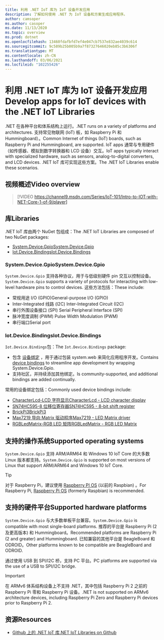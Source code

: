 ```yaml
---
title: 利用 .NET IoT 库为 IoT 设备开发应用
description: 了解如何使用 .NET 为 IoT 设备和方案生成应用程序。
author: camsoper
ms.author: casoper
ms.date: 11/13/2020
ms.topic: overview
ms.prod: dotnet
ms.openlocfilehash: 13460fdafbfd7ef4e047cb7537e832ae4039c614
ms.sourcegitcommit: 9c589b25b005b9a7f87327646020eb85c3b6306f
ms.translationtype: MT
ms.contentlocale: zh-CN
ms.lasthandoff: 03/06/2021
ms.locfileid: "102255426"
---
```

# <a name="develop-apps-for-iot-devices-with-the-net-iot-libraries"></a><span data-ttu-id="d552b-103">利用 .NET IoT 库为 IoT 设备开发应用</span><span class="sxs-lookup"><span data-stu-id="d552b-103">Develop apps for IoT devices with the .NET IoT Libraries</span></span>

<span data-ttu-id="d552b-104">.NET 在各种平台和体系结构上运行。</span><span class="sxs-lookup"><span data-stu-id="d552b-104">.NET runs on a variety of platforms and architectures.</span></span> <span data-ttu-id="d552b-105">支持常见物联网 (IoT) 板，如 Raspberry Pi 和 Hummingboard）。</span><span class="sxs-lookup"><span data-stu-id="d552b-105">Common Internet of things (IoT) boards, such as Raspberry Pi and Hummingboard, are supported.</span></span> <span data-ttu-id="d552b-106">IoT apps 通常与专用硬件（如传感器、模拟到数字转换器和 LCD 设备）交互。</span><span class="sxs-lookup"><span data-stu-id="d552b-106">IoT apps typically interact with specialized hardware, such as sensors, analog-to-digital converters, and LCD devices.</span></span> <span data-ttu-id="d552b-107">.NET IoT 库可实现这些方案。</span><span class="sxs-lookup"><span data-stu-id="d552b-107">The .NET IoT Libraries enable these scenarios.</span></span>

## <a name="video-overview"></a><span data-ttu-id="d552b-108">视频概述</span><span class="sxs-lookup"><span data-stu-id="d552b-108">Video overview</span></span>

<!--markdownlint-disable MD034 -->
> [!VIDEO https://channel9.msdn.com/Series/IoT-101/Intro-to-IOT-with-NET-Core-1-of-9/player]

## <a name="libraries"></a><span data-ttu-id="d552b-109">库</span><span class="sxs-lookup"><span data-stu-id="d552b-109">Libraries</span></span>

<span data-ttu-id="d552b-110">.NET IoT 库由两个 NuGet 包组成：</span><span class="sxs-lookup"><span data-stu-id="d552b-110">The .NET IoT Libraries are composed of two NuGet packages:</span></span>

- [<span data-ttu-id="d552b-111">System.Device.Gpio</span><span class="sxs-lookup"><span data-stu-id="d552b-111">System.Device.Gpio</span></span>](https://www.nuget.org/packages/System.Device.Gpio/)
- [<span data-ttu-id="d552b-112">Iot.Device.Bindings</span><span class="sxs-lookup"><span data-stu-id="d552b-112">Iot.Device.Bindings</span></span>](https://www.nuget.org/packages/Iot.Device.Bindings/)

### <a name="systemdevicegpio"></a><span data-ttu-id="d552b-113">System.Device.Gpio</span><span class="sxs-lookup"><span data-stu-id="d552b-113">System.Device.Gpio</span></span>

<span data-ttu-id="d552b-114">`System.Device.Gpio` 支持各种协议，用于与低级别硬件 pin 交互以控制设备。</span><span class="sxs-lookup"><span data-stu-id="d552b-114">`System.Device.Gpio` supports a variety of protocols for interacting with low-level hardware pins to control devices.</span></span> <span data-ttu-id="d552b-115">这些方法包括：</span><span class="sxs-lookup"><span data-stu-id="d552b-115">These include:</span></span>

- <span data-ttu-id="d552b-116">常规用途 I/O (GPIO)</span><span class="sxs-lookup"><span data-stu-id="d552b-116">General-purpose I/O (GPIO)</span></span>
- <span data-ttu-id="d552b-117">Inter-Integrated 线路 (I2C) </span><span class="sxs-lookup"><span data-stu-id="d552b-117">Inter-Integrated Circuit (I2C)</span></span>
- <span data-ttu-id="d552b-118">串行外围设备接口 (SPI) </span><span class="sxs-lookup"><span data-stu-id="d552b-118">Serial Peripheral Interface (SPI)</span></span>
- <span data-ttu-id="d552b-119">脉冲宽度调制 (PWM) </span><span class="sxs-lookup"><span data-stu-id="d552b-119">Pulse Width Modulation (PWM)</span></span>
- <span data-ttu-id="d552b-120">串行端口</span><span class="sxs-lookup"><span data-stu-id="d552b-120">Serial port</span></span>

### <a name="iotdevicebindings"></a><span data-ttu-id="d552b-121">Iot.Device.Bindings</span><span class="sxs-lookup"><span data-stu-id="d552b-121">Iot.Device.Bindings</span></span>

<span data-ttu-id="d552b-122">`Iot.Device.Bindings`包：</span><span class="sxs-lookup"><span data-stu-id="d552b-122">The `Iot.Device.Bindings` package:</span></span>

* <span data-ttu-id="d552b-123">包含 [设备绑定](https://github.com/dotnet/iot/blob/master/src/devices/README.md) ，用于通过包装 system.web 来简化应用程序开发。</span><span class="sxs-lookup"><span data-stu-id="d552b-123">Contains [device bindings](https://github.com/dotnet/iot/blob/master/src/devices/README.md) to streamline app development by wrapping System.Device.Gpio.</span></span>
* <span data-ttu-id="d552b-124">支持社区，并持续添加其他绑定。</span><span class="sxs-lookup"><span data-stu-id="d552b-124">Is community-supported, and additional bindings are added continually.</span></span>

<span data-ttu-id="d552b-125">常用的设备绑定包括：</span><span class="sxs-lookup"><span data-stu-id="d552b-125">Commonly used device bindings include:</span></span>

- [<span data-ttu-id="d552b-126">CharacterLcd-LCD 字符显示</span><span class="sxs-lookup"><span data-stu-id="d552b-126">CharacterLcd - LCD character display</span></span>](https://github.com/dotnet/iot/tree/master/src/devices/CharacterLcd)
- [<span data-ttu-id="d552b-127">SN74HC595-8 位移位寄存器</span><span class="sxs-lookup"><span data-stu-id="d552b-127">SN74HC595 - 8-bit shift register</span></span>](https://github.com/dotnet/iot/tree/master/src/devices/Sn74hc595)
- [<span data-ttu-id="d552b-128">BrickPi3</span><span class="sxs-lookup"><span data-stu-id="d552b-128">BrickPi3</span></span>](https://github.com/dotnet/iot/tree/master/src/devices/BrickPi3)
- [<span data-ttu-id="d552b-129">Max7219 导向 Matrix 驱动程序</span><span class="sxs-lookup"><span data-stu-id="d552b-129">Max7219 - LED Matrix driver</span></span>](https://github.com/dotnet/iot/tree/master/src/devices/Max7219)
- [<span data-ttu-id="d552b-130">RGBLedMatrix-RGB LED 矩阵</span><span class="sxs-lookup"><span data-stu-id="d552b-130">RGBLedMatrix - RGB LED Matrix</span></span>](https://github.com/dotnet/iot/tree/master/src/devices/RGBLedMatrix)

## <a name="supported-operating-systems"></a><span data-ttu-id="d552b-131">支持的操作系统</span><span class="sxs-lookup"><span data-stu-id="d552b-131">Supported operating systems</span></span>

<span data-ttu-id="d552b-132">`System.Device.Gpio` 支持 ARM/ARM64 和 Windows 10 IoT Core 的大多数 Linux 版本都支持。</span><span class="sxs-lookup"><span data-stu-id="d552b-132">`System.Device.Gpio` is supported on most versions of Linux that support ARM/ARM64 and Windows 10 IoT Core.</span></span>

> [!TIP]
> <span data-ttu-id="d552b-133">对于 Raspberry Pi，建议使用 [Raspberry PI OS](https://www.raspberrypi.org/documentation/installation/installing-images/README.md)  (以前的 Raspbian) 。</span><span class="sxs-lookup"><span data-stu-id="d552b-133">For Raspberry Pi, [Raspberry Pi OS](https://www.raspberrypi.org/documentation/installation/installing-images/README.md)  (formerly Raspbian) is recommended.</span></span>

## <a name="supported-hardware-platforms"></a><span data-ttu-id="d552b-134">支持的硬件平台</span><span class="sxs-lookup"><span data-stu-id="d552b-134">Supported hardware platforms</span></span>

<span data-ttu-id="d552b-135">`System.Device.Gpio` 与大多数单板平台兼容。</span><span class="sxs-lookup"><span data-stu-id="d552b-135">`System.Device.Gpio` is compatible with most single-board platforms.</span></span> <span data-ttu-id="d552b-136">推荐的平台是 Raspberry Pi (2 及更高版本) 和 Hummingboard。</span><span class="sxs-lookup"><span data-stu-id="d552b-136">Recommended platforms are Raspberry Pi (2 and greater) and Hummingboard.</span></span> <span data-ttu-id="d552b-137">已知兼容的其他平台是 BeagleBoard 和 ODROID。</span><span class="sxs-lookup"><span data-stu-id="d552b-137">Other platforms known to be compatible are BeagleBoard and ODROID.</span></span>

<span data-ttu-id="d552b-138">通过使用 USB 到 SPI/I2C 桥，支持 PC 平台。</span><span class="sxs-lookup"><span data-stu-id="d552b-138">PC platforms are supported via the use of a USB to SPI/I2C bridge.</span></span>

> [!IMPORTANT]
> <span data-ttu-id="d552b-139">在 ARMv6 体系结构设备上不支持 .NET，其中包括 Raspberry Pi 2 之前的 Raspberry Pi 零和 Raspberry Pi 设备。</span><span class="sxs-lookup"><span data-stu-id="d552b-139">.NET is not supported on ARMv6 architecture devices, including Raspberry Pi Zero and Raspberry Pi devices prior to Raspberry Pi 2.</span></span>

## <a name="resources"></a><span data-ttu-id="d552b-140">资源</span><span class="sxs-lookup"><span data-stu-id="d552b-140">Resources</span></span>

- [<span data-ttu-id="d552b-141">Github 上的 .NET IoT 库</span><span class="sxs-lookup"><span data-stu-id="d552b-141">.NET IoT Libraries on Github</span></span>](https://github.com/dotnet/iot)
